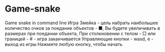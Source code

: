 # Game-snake
Game snake in command line
Игра Змейка - цель набрать наибольшее количество очков за поедание объектов - ■, 
Вы будете увеличивать в размерах при поедании объекта, 
При столкновении с телом - □ или границей - # - игра заканчивается 
Управляющие кнопки - wasd, e - выход из игры 
Нажмите любую кнопку, чтобы начать
